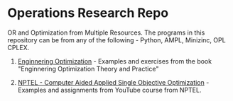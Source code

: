 # Operations Research Repo
OR and Optimization from Multiple Resources. The programs in this repository can be from any of the following - Python, AMPL, Minizinc, OPL CPLEX.

1. [Enginnering Optimization](https://github.com/indrajitsg/operations_research/tree/main/engineering_optimization) - Examples and exercises from the book "Enginnering Optimization Theory and Practice"

2. [NPTEL - Computer Aided Applied Single Objective Optimization](https://github.com/indrajitsg/operations_research/tree/main/nptel_optimization) - Examples and assignments from YouTube course from NPTEL.
